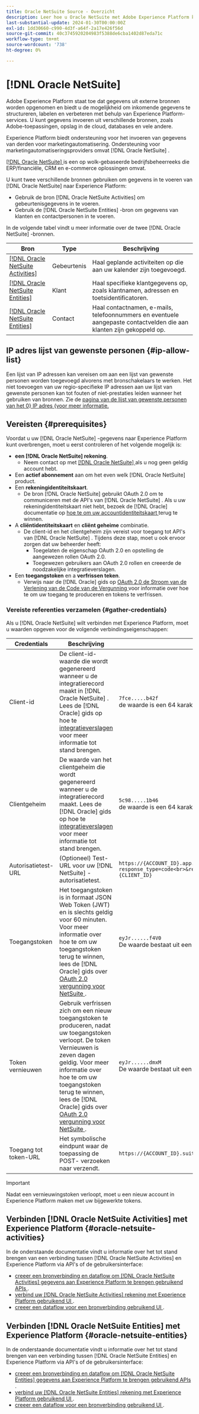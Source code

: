 ```yaml
---
title: Oracle NetSuite Source - Overzicht
description: Leer hoe u Oracle NetSuite met Adobe Experience Platform kunt verbinden via API's of de gebruikersinterface.
last-substantial-update: 2024-01-30T00:00:00Z
exl-id: 1dd30660-c990-4d3f-a64f-2a17e426f56d
source-git-commit: 40c3745920204983f5388de6cba1402d87eda71c
workflow-type: tm+mt
source-wordcount: '738'
ht-degree: 0%

---
```


# [!DNL Oracle NetSuite]

Adobe Experience Platform staat toe dat gegevens uit externe bronnen worden opgenomen en biedt u de mogelijkheid om inkomende gegevens te structureren, labelen en verbeteren met behulp van Experience Platform-services. U kunt gegevens invoeren uit verschillende bronnen, zoals Adobe-toepassingen, opslag in de cloud, databases en vele andere.

Experience Platform biedt ondersteuning voor het invoeren van gegevens van derden voor marketingautomatisering. Ondersteuning voor marketingautomatiseringsproviders omvat [!DNL Oracle NetSuite] .

[[!DNL Oracle NetSuite] ](https://www.netsuite.com/) is een op wolk-gebaseerde bedrijfsbeheerreeks die ERP/financiële, CRM en e-commerce oplossingen omvat.

U kunt twee verschillende bronnen gebruiken om gegevens in te voeren van [!DNL Oracle NetSuite] naar Experience Platform:

* Gebruik de bron [!DNL Oracle NetSuite Activities] om gebeurtenisgegevens in te voeren.
* Gebruik de [!DNL Oracle NetSuite Entities] -bron om gegevens van klanten en contactpersonen in te voeren.

In de volgende tabel vindt u meer informatie over de twee [!DNL Oracle NetSuite] -bronnen.

| Bron | Type | Beschrijving |
| --- | --- | --- |
| [[!DNL Oracle NetSuite Activities]](#oracle-netsuite-activities) | Gebeurtenis | Haal geplande activiteiten op die aan uw kalender zijn toegevoegd. |
| [[!DNL Oracle NetSuite Entities]](#oracle-netsuite-entities) | Klant | Haal specifieke klantgegevens op, zoals klantnamen, adressen en toetsidentificatoren. |
| [[!DNL Oracle NetSuite Entities]](#oracle-netsuite-entities) | Contact | Haal contactnamen, e-mails, telefoonnummers en eventuele aangepaste contactvelden die aan klanten zijn gekoppeld op. |

## IP adres lijst van gewenste personen {#ip-allow-list}

Een lijst van IP adressen kan vereisen om aan een lijst van gewenste personen worden toegevoegd alvorens met bronschakelaars te werken. Het niet toevoegen van uw regio-specifieke IP adressen aan uw lijst van gewenste personen kan tot fouten of niet-prestaties leiden wanneer het gebruiken van bronnen. Zie de [ pagina van de lijst van gewenste personen van het 0} IP adres {voor meer informatie.](../../ip-address-allow-list.md)

## Vereisten {#prerequisites}

Voordat u uw [!DNL Oracle NetSuite] -gegevens naar Experience Platform kunt overbrengen, moet u eerst controleren of het volgende mogelijk is:

* **een [!DNL Oracle NetSuite] rekening**.
   * Neem contact op met [[!DNL Oracle NetSuite] ](https://www.NetSuite.com/portal/company/contactus.shtml) als u nog geen geldig account hebt.
* Een **actief abonnement** aan om het even welk [!DNL Oracle NetSuite] product.
* Een **rekeningidentiteitskaart**.
   * De bron [!DNL Oracle NetSuite] gebruikt OAuth 2.0 om te communiceren met de API&#39;s van [!DNL Oracle NetSuite] . Als u uw rekeningidentiteitskaart niet hebt, bezoek de [!DNL Oracle] documentatie op [ hoe te om uw accountidentiteitskaart ](https://docs.oracle.com/en/cloud/saas/netsuite/ns-online-help/section_1498754928.html#Finding-Your-NetSuite-Account-ID) terug te winnen.
* A **cliëntidentiteitskaart** en **cliënt geheime** combinatie.
   * De client-id en het clientgeheim zijn vereist voor toegang tot API&#39;s van [!DNL Oracle NetSuite] . Tijdens deze stap, moet u ook ervoor zorgen dat uw beheerder heeft:
      * Toegelaten de eigenschap OAuth 2.0 en opstelling de aangewezen rollen OAuth 2.0.
      * Toegewezen gebruikers aan OAuth 2.0 rollen en creeerde de noodzakelijke integratieverslagen.
* Een **toegangstoken** en a **verfrissen teken**.
   * Verwijs naar de [!DNL Oracle] gids op [ OAuth 2.0 de Stroom van de Verlening van de Code van de Vergunning ](https://docs.oracle.com/en/cloud/saas/netsuite/ns-online-help/section_158074210415.html#OAuth-2.0-Authorization-Code-Grant-Flow) voor informatie over hoe te om uw toegang te produceren en tokens te verfrissen.

### Vereiste referenties verzamelen {#gather-credentials}

Als u [!DNL Oracle NetSuite] wilt verbinden met Experience Platform, moet u waarden opgeven voor de volgende verbindingseigenschappen:

| Credentials | Beschrijving | Voorbeeld |
| --- | --- | --- |
| Client-id | De client-id-waarde die wordt gegenereerd wanneer u de integratierecord maakt in [!DNL Oracle NetSuite] . Lees de [!DNL Oracle] gids op hoe te [ integratieverslagen ](https://docs.oracle.com/en/cloud/saas/netsuite/ns-online-help/section_157771733782.html#procedure_157838925981) voor meer informatie tot stand brengen. | `7fce.....b42f`<br> de waarde is een 64 karakterkoord. |
| Clientgeheim | De waarde van het clientgeheim die wordt gegenereerd wanneer u de integratierecord maakt. Lees de [!DNL Oracle] gids op hoe te [ integratieverslagen ](https://docs.oracle.com/en/cloud/saas/netsuite/ns-online-help/section_157771733782.html#procedure_157838925981) voor meer informatie tot stand brengen. | `5c98.....1b46`<br> de waarde is een 64 karakterkoord. |
| Autorisatietest-URL | (Optioneel) Test-URL voor uw [!DNL NetSuite] -autorisatietest. | `https://{ACCOUNT_ID}.app.netsuite.com<br>/app/login/oauth2/authorize.nl?response_type=code<br>&redirect_uri=https%3A%2F%2Fapi.github.com<br>&scope=rest_webservices<br>&state=ykv2XLx1BpT5Q0F3MRPHb94j<br>&client_id={CLIENT_ID}` |
| Toegangstoken | Het toegangstoken is in formaat JSON Web Token (JWT) en is slechts geldig voor 60 minuten. Voor meer informatie over hoe te om uw toegangstoken terug te winnen, lees de [!DNL Oracle] gids over [ OAuth 2.0 vergunning voor NetSuite ](https://docs.oracle.com/en/cloud/saas/netsuite/ns-online-help/section_158081952044.html#Step-Two-POST-Request-to-the-Token-Endpoint). | `eyJr......f4V0`<br> De waarde bestaat uit een tekenreeks van 1024 tekens die is opgemaakt als JSON Web Token (JWT). |
| Token vernieuwen | Gebruik verfrissen zich om een nieuw toegangstoken te produceren, nadat uw toegangstoken verloopt. De token Vernieuwen is zeven dagen geldig. Voor meer informatie over hoe te om uw toegangstoken terug te winnen, lees de [!DNL Oracle] gids over [ OAuth 2.0 vergunning voor NetSuite ](https://docs.oracle.com/en/cloud/saas/netsuite/ns-online-help/section_158081952044.html#Step-Two-POST-Request-to-the-Token-Endpoint). | `eyJr......dmxM`<br> De waarde bestaat uit een tekenreeks van 1024 tekens die is opgemaakt als JSON Web Token (JWT). |
| Toegang tot token-URL | Het symbolische eindpunt waar de toepassing de POST- verzoeken naar verzendt. | `https://{ACCOUNT_ID}.suitetalk.api.netsuite.com<br>/services/rest/auth/oauth2/v1/token` |

>[!IMPORTANT]
>
>Nadat een vernieuwingstoken verloopt, moet u een nieuw account in Experience Platform maken met uw bijgewerkte tokens.

## Verbinden [!DNL Oracle NetSuite Activities] met Experience Platform {#oracle-netsuite-activities}

In de onderstaande documentatie vindt u informatie over het tot stand brengen van een verbinding tussen [!DNL Oracle NetSuite Activities] en Experience Platform via API&#39;s of de gebruikersinterface:

* [ creeer een bronverbinding en dataflow om  [!DNL Oracle NetSuite Activities]  gegevens aan Experience Platform te brengen gebruikend APIs ](../../tutorials/api/create/marketing-automation/oracle-netsuite-activities.md).
* [ verbind uw  [!DNL Oracle NetSuite Activities]  rekening met Experience Platform gebruikend UI ](../../tutorials/ui/create/marketing-automation/oracle-netsuite-activities.md).
* [ creeer een dataflow voor een bronverbinding gebruikend UI ](../../tutorials/ui/dataflow/marketing-automation.md).

## Verbinden [!DNL Oracle NetSuite Entities] met Experience Platform {#oracle-netsuite-entities}

In de onderstaande documentatie vindt u informatie over het tot stand brengen van een verbinding tussen [!DNL Oracle NetSuite Entities] en Experience Platform via API&#39;s of de gebruikersinterface:

* [ creeer een bronverbinding en dataflow om  [!DNL Oracle NetSuite Entities]  gegevens aan Experience Platform te brengen gebruikend APIs ](../../tutorials/api/create/marketing-automation/oracle-netsuite-entities.md).
* [ verbind uw  [!DNL Oracle NetSuite Entities]  rekening met Experience Platform gebruikend UI ](../../tutorials/ui/create/marketing-automation/oracle-netsuite-entities.md).
* [ creeer een dataflow voor een bronverbinding gebruikend UI ](../../tutorials/ui/dataflow/marketing-automation.md).
